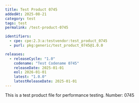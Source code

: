 ```yaml
---
title: Test Product 0745
addedAt: 2025-08-21
category: test
tags: test
permalink: /test-product-0745

identifiers:
  - cpe: cpe:2.3:a:testvendor:test_product_0745
  - purl: pkg:generic/test_product_0745@1.0.0

releases:
  - releaseCycle: "1.0"
    codename: "Test Codename 0745"
    releaseDate: 2025-01-01
    eol: 2026-01-01
    latest: "1.0.0"
    latestReleaseDate: 2025-01-01
---
```


This is a test product file for performance testing. Number: 0745
